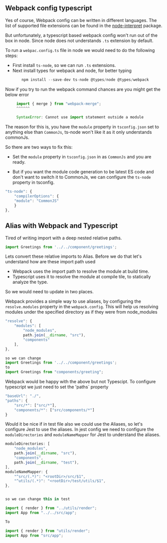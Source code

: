 ## Webpack config typescript

Yes of course, Webpack config can be written in different languages. The list of supported file extensions can be found in the [node-interpret](https://github.com/gulpjs/interpret) package.

But unfortunately, a typescript based webpack config won't run out of the box in node. Since node does not understands `.ts` extension by default.

To run a `webpac.config.ts` file in node we would need to do the following steps:
- First install `ts-node`, so we can run `.ts` extensions.
- Next install types for webpack and node, for better typing
    ```js
        npm install --save-dev ts-node @types/node @types/webpack
    ```
Now if you try to run the webpack command chances are you might get the below error

   ```js
        import { merge } from "webpack-merge";
        ^^^^^^

        SyntaxError: Cannot use import statement outside a module
   ```
The reason for this is, you have the `module` property in `tsconfig.json` set to anything else than `CommonJs`, ts-node won't like it as it only understands commonJs.

So there are two ways to fix this:
- Set the `module` property in `tsconfig.json` in as `CommonJs` and you are ready.

- But if you want the module code generation to be latest ES code and don't want to switch it to CommonJs, we can configure the `ts-node` property in tsconfig.
```js
"ts-node": {
    "compilerOptions": {
    "module": "CommonJS"
    }
},
```


## Alias with Webpack and Typescript

Tired of writing import with a deep nested relative paths.
```js
import Greetings from '../../component/greetings';
```

Lets convert these relative imports to Alias. Before we do that let's understand how are these import path used
- Webpack uses the import path to resolve the module at build time.
- Typescript uses it to resolve the module at compile tile, to statically analyze the type.

So we would need to update in two places.

Webpack provides a simple way to use aliases, by configuring the `resolve.modules` property in the `webpack.config`. This will help us resolving modules under the specified directory as if they were from node_modules

```js
"resolve": {
    "modules": [
        "node_modules", 
        path.join(__dirname, "src"), 
        "components"
    ], 
},

so we can change 
import Greetings from '../../component/greetings';
to
import Greetings from "components/greeting";
```

Webpack would be happy with the above but not Typescipt. To configure typescript we just need to set the 'paths` property
```js
"baseUrl": "./",
"paths": {
    "src/*": ["src/*"],
    "components/*": ["src/components/*"]
}
```

Would it be nice if in test file also we could use the Aliases, so let's configure Jest to use the aliases.
In jest config we need to configure the `moduleDirectories` and `moduleNameMapper` for Jest to understand the aliases.
```js
moduleDirectories: [
    "node_modules",
    path.join(__dirname, "src"),
    "components",
    path.join(__dirname, "test"),
],
moduleNameMapper: {
    "^src/(.*)": "<rootDir>/src/$1",
    "^utils/(.*)": "<rootDir>/test/utils/$1",
},


so we can change this in test

import { render } from "../utils/render";
import App from "../../src/app";

To

import { render } from "utils/render";
import App from "src/app";
```